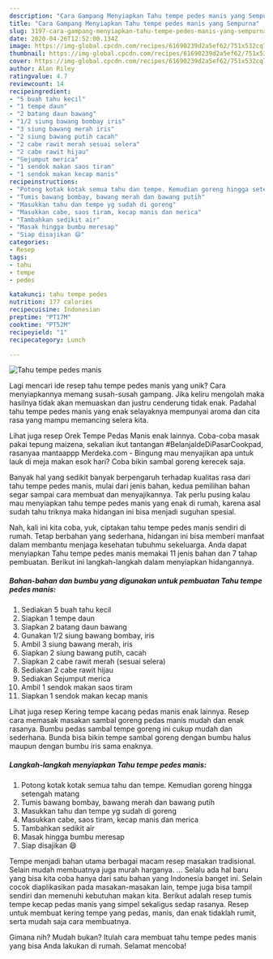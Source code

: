 ```yaml
---
description: "Cara Gampang Menyiapkan Tahu tempe pedes manis yang Sempurna"
title: "Cara Gampang Menyiapkan Tahu tempe pedes manis yang Sempurna"
slug: 3197-cara-gampang-menyiapkan-tahu-tempe-pedes-manis-yang-sempurna
date: 2020-04-26T12:52:00.134Z
image: https://img-global.cpcdn.com/recipes/61690239d2a5ef62/751x532cq70/tahu-tempe-pedes-manis-foto-resep-utama.jpg
thumbnail: https://img-global.cpcdn.com/recipes/61690239d2a5ef62/751x532cq70/tahu-tempe-pedes-manis-foto-resep-utama.jpg
cover: https://img-global.cpcdn.com/recipes/61690239d2a5ef62/751x532cq70/tahu-tempe-pedes-manis-foto-resep-utama.jpg
author: Alan Riley
ratingvalue: 4.7
reviewcount: 14
recipeingredient:
- "5 buah tahu kecil"
- "1 tempe daun"
- "2 batang daun bawang"
- "1/2 siung bawang bombay iris"
- "3 siung bawang merah iris"
- "2 siung bawang putih cacah"
- "2 cabe rawit merah sesuai selera"
- "2 cabe rawit hijau"
- "Sejumput merica"
- "1 sendok makan saos tiram"
- "1 sendok makan kecap manis"
recipeinstructions:
- "Potong kotak kotak semua tahu dan tempe. Kemudian goreng hingga setengah matang"
- "Tumis bawang bombay, bawang merah dan bawang putih"
- "Masukkan tahu dan tempe yg sudah di goreng"
- "Masukkan cabe, saos tiram, kecap manis dan merica"
- "Tambahkan sedikit air"
- "Masak hingga bumbu meresap"
- "Siap disajikan 😄"
categories:
- Resep
tags:
- tahu
- tempe
- pedes

katakunci: tahu tempe pedes 
nutrition: 177 calories
recipecuisine: Indonesian
preptime: "PT17M"
cooktime: "PT52M"
recipeyield: "1"
recipecategory: Lunch

---
```



![Tahu tempe pedes manis](https://img-global.cpcdn.com/recipes/61690239d2a5ef62/751x532cq70/tahu-tempe-pedes-manis-foto-resep-utama.jpg)

Lagi mencari ide resep tahu tempe pedes manis yang unik? Cara menyiapkannya memang susah-susah gampang. Jika keliru mengolah maka hasilnya tidak akan memuaskan dan justru cenderung tidak enak. Padahal tahu tempe pedes manis yang enak selayaknya mempunyai aroma dan cita rasa yang mampu memancing selera kita.

Lihat juga resep Orek Tempe Pedas Manis enak lainnya. Coba-coba masak pakai tepung maizena, sekalian ikut tantangan #BelanjaIdeDiPasarCookpad, rasanyaa mantaappp Merdeka.com - Bingung mau menyajikan apa untuk lauk di meja makan esok hari? Coba bikin sambal goreng kerecek saja.

Banyak hal yang sedikit banyak berpengaruh terhadap kualitas rasa dari tahu tempe pedes manis, mulai dari jenis bahan, kedua pemilihan bahan segar sampai cara membuat dan menyajikannya. Tak perlu pusing kalau mau menyiapkan tahu tempe pedes manis yang enak di rumah, karena asal sudah tahu triknya maka hidangan ini bisa menjadi suguhan spesial.


Nah, kali ini kita coba, yuk, ciptakan tahu tempe pedes manis sendiri di rumah. Tetap berbahan yang sederhana, hidangan ini bisa memberi manfaat dalam membantu menjaga kesehatan tubuhmu sekeluarga. Anda dapat menyiapkan Tahu tempe pedes manis memakai 11 jenis bahan dan 7 tahap pembuatan. Berikut ini langkah-langkah dalam menyiapkan hidangannya.

<!--inarticleads1-->

##### Bahan-bahan dan bumbu yang digunakan untuk pembuatan Tahu tempe pedes manis:

1. Sediakan 5 buah tahu kecil
1. Siapkan 1 tempe daun
1. Siapkan 2 batang daun bawang
1. Gunakan 1/2 siung bawang bombay, iris
1. Ambil 3 siung bawang merah, iris
1. Siapkan 2 siung bawang putih, cacah
1. Siapkan 2 cabe rawit merah (sesuai selera)
1. Sediakan 2 cabe rawit hijau
1. Sediakan Sejumput merica
1. Ambil 1 sendok makan saos tiram
1. Siapkan 1 sendok makan kecap manis


Lihat juga resep Kering tempe kacang pedas manis enak lainnya. Resep cara memasak masakan sambal goreng pedas manis mudah dan enak rasanya. Bumbu pedas sambal tempe goreng ini cukup mudah dan sederhana. Bunda bisa bikin tempe sambal goreng dengan bumbu halus maupun dengan bumbu iris sama enaknya. 

<!--inarticleads2-->

##### Langkah-langkah menyiapkan Tahu tempe pedes manis:

1. Potong kotak kotak semua tahu dan tempe. Kemudian goreng hingga setengah matang
1. Tumis bawang bombay, bawang merah dan bawang putih
1. Masukkan tahu dan tempe yg sudah di goreng
1. Masukkan cabe, saos tiram, kecap manis dan merica
1. Tambahkan sedikit air
1. Masak hingga bumbu meresap
1. Siap disajikan 😄


Tempe menjadi bahan utama berbagai macam resep masakan tradisional. Selain mudah membuatnya juga murah harganya. … Selalu ada hal baru yang bisa kita coba hanya dari satu bahan yang Indonesia banget ini. Selain cocok diaplikasikan pada masakan-masakan lain, tempe juga bisa tampil sendiri dan memenuhi kebutuhan makan kita. Berikut adalah resep tumis tempe kecap pedas manis yang simpel sekaligus sedap rasanya. Resep untuk membuat kering tempe yang pedas, manis, dan enak tidaklah rumit, serta mudah saja cara membuatnya. 

Gimana nih? Mudah bukan? Itulah cara membuat tahu tempe pedes manis yang bisa Anda lakukan di rumah. Selamat mencoba!
